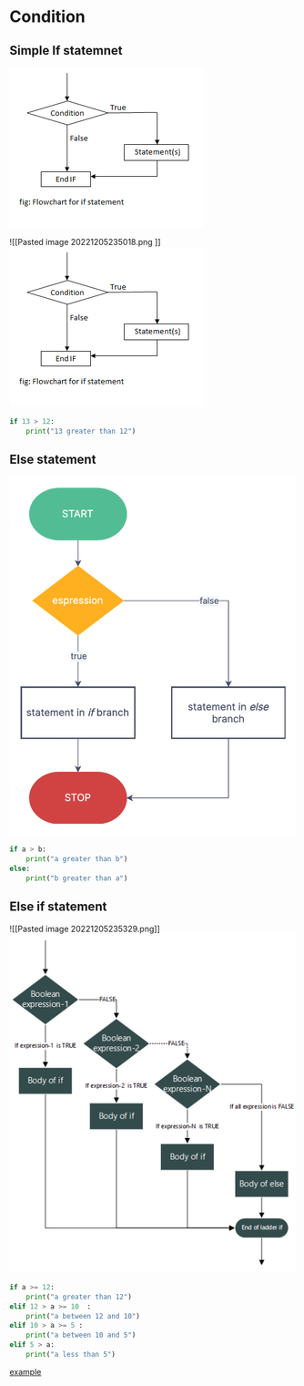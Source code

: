# Condition
## Simple If statemnet

<!-- ![[Pasted image 20221205235018.png ]] -->
![](../src/img/Pasted%20image%2020221205235018.png)


![[Pasted image 20221205235018.png ]]
![](../src/img/Pasted%20image%2020221205235018.png)
```python title="if"
if 13 > 12:
	print("13 greater than 12")
```

## Else statement

<!-- ![[Pasted image 20221205235231.png]] -->
![](../src/img/Pasted%20image%2020221205235231.png)

```python
if a > b:
	print("a greater than b")
else:
	print("b greater than a")
```

## Else if statement
![[Pasted image 20221205235329.png]]
![](../src/img/Pasted%20image%2020221205235329.png)
```python
if a >= 12:
	print("a greater than 12")
elif 12 > a >= 10  :
	print("a between 12 and 10")
elif 10 > a >= 5 :
	print("a between 10 and 5")
elif 5 > a:
	print("a less than 5")
```

[example](https://www.linkedin.com/posts/ralph-aboujaoude-diaz-40838313_technology-tech-code-ugcPost-7003775601933209600-8UjM?utm_source=share&utm_medium=member_desktop )